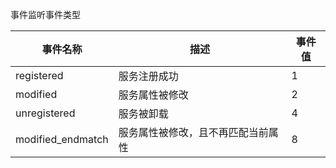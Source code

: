 事件监听事件类型

事件名称      |描述                  |事件值
-------------|---------------------|-------
registered   |  服务注册成功         | 1
modified     |  服务属性被修改       | 2
unregistered |  服务被卸载           | 4
modified_endmatch|服务属性被修改，且不再匹配当前属性|8
